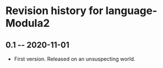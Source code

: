 # Revision history for language-Modula2

## 0.1 -- 2020-11-01

* First version. Released on an unsuspecting world.
